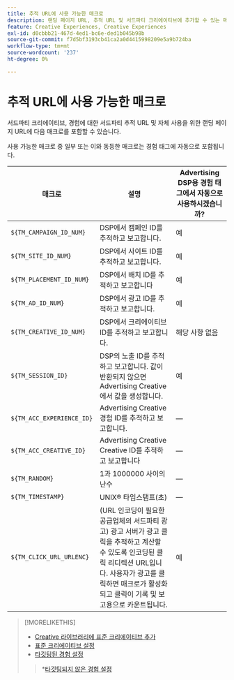 ```yaml
---
title: 추적 URL에 사용 가능한 매크로
description: 랜딩 페이지 URL, 추적 URL 및 서드파티 크리에이티브에 추가할 수 있는 매크로를 참조합니다.
feature: Creative Experiences, Creative Experiences
exl-id: d0cbbb21-467d-4ed1-bc6e-ded1b045b98b
source-git-commit: f7d5bf3193cb41ca2a0d4415998209e5a9b724ba
workflow-type: tm+mt
source-wordcount: '237'
ht-degree: 0%

---
```


# 추적 URL에 사용 가능한 매크로

<!-- More feature metadata???  -->

서드파티 크리에이티브, 경험에 대한 서드파티 추적 URL 및 자체 사용을 위한 랜딩 페이지 URL에 다음 매크로를 포함할 수 있습니다.

사용 가능한 매크로 중 일부 또는 이와 동등한 매크로는 경험 태그에 자동으로 포함됩니다.

<!-- Later: 

| Macro | Description | Automatically in experience tags for Advertising DSP? | Automatically in experience tags for [!DNL Google Campaign Manager 360]? |
| --- | --- | --- | --- |
| `${TM_CAMPAIGN_ID_NUM}` | Tracks and reports the campaign ID from the DSP | Yes | No, but tags include the equivalent [!DNL Google Campaign Manager 360] macro `%ebuy!` |
| `${TM_SITE_ID_NUM}` | Tracks and reports the site ID from the DSP | Yes | No, but tags include the equivalent [!DNL Google Campaign Manager 360] macro `%esid!` |
| `${TM_PLACEMENT_ID_NUM}` | Tracks and reports the placement ID from the DSP | Yes | No, but tags include the equivalent [!DNL Google Campaign Manager 360] macro `%epid!` |
| `${TM_AD_ID_NUM}` | Tracks and reports the ad ID from the DSP | Yes | No, but tags include the equivalent [!DNL Google Campaign Manager 360] macro `%eaid!` |
| `${TM_CREATIVE_ID_NUM}` | Tracks and reports the creative ID from the DSP | N/A | No, but tags include the equivalent [!DNL Google Campaign Manager 360] macro `%ecid!` |
| `${TM_SESSION_ID}` | Tracks and reports the impression ID from the DSP. If a value isn't returned, Advertising Creative generates one. | Yes | &mdash; |
| `${TM_ACC_EXPERIENCE_ID}` | Tracks and reports the Advertising Creative experience ID | &mdash; | &mdash; |
| `${TM_ACC_CREATIVE_ID}` | Tracks and reports the Advertising Creative creative ID | &mdash; | &mdash; |
| `${TM_RANDOM}` | A random number between 1 and 1000000 | &mdash; | &mdash; |
| `${TM_TIMESTAMP}` | The Unix Timestamp (in seconds) | &mdash; | &mdash; |
| `${TM_CLICK_URL_URLENC}` | (For third-party ads from vendors who require URL encoding) The encoded click redirect URL, which enables ad servers to track and count ad clicks. When the ad is served and the user clicks on it, the macro is activated, and the click is recorded and counted for reporting purposes. | Yes | &mdash; |

-->

| 매크로 | 설명 | Advertising DSP용 경험 태그에서 자동으로 사용하시겠습니까? |
| --- | --- | --- |
| `${TM_CAMPAIGN_ID_NUM}` | DSP에서 캠페인 ID를 추적하고 보고합니다. | 예 |
| `${TM_SITE_ID_NUM}` | DSP에서 사이트 ID를 추적하고 보고합니다. | 예 |
| `${TM_PLACEMENT_ID_NUM}` | DSP에서 배치 ID를 추적하고 보고합니다 | 예 |
| `${TM_AD_ID_NUM}` | DSP에서 광고 ID를 추적하고 보고합니다. | 예 |
| `${TM_CREATIVE_ID_NUM}` | DSP에서 크리에이티브 ID를 추적하고 보고합니다. | 해당 사항 없음 |
| `${TM_SESSION_ID}` | DSP의 노출 ID를 추적하고 보고합니다. 값이 반환되지 않으면 Advertising Creative에서 값을 생성합니다. | 예 |
| `${TM_ACC_EXPERIENCE_ID}` | Advertising Creative 경험 ID를 추적하고 보고합니다. | — |
| `${TM_ACC_CREATIVE_ID}` | Advertising Creative Creative ID를 추적하고 보고합니다 | — |
| `${TM_RANDOM}` | 1과 1000000 사이의 난수 | — |
| `${TM_TIMESTAMP}` | UNIX® 타임스탬프(초) | — |
| `${TM_CLICK_URL_URLENC}` | (URL 인코딩이 필요한 공급업체의 서드파티 광고) 광고 서버가 광고 클릭을 추적하고 계산할 수 있도록 인코딩된 클릭 리디렉션 URL입니다. 사용자가 광고를 클릭하면 매크로가 활성화되고 클릭이 기록 및 보고용으로 카운트됩니다. | 예 |

>[!MORELIKETHIS]
>
>* [Creative 라이브러리에 표준 크리에이티브 추가](/help/creative/creative-libraries/creative-add-standard.md#creative-add-third-party)
>* [표준 크리에이티브 설정](/help/creative/creative-libraries/creative-settings-standard.md#creative-settings-third-party)
>* [타깃팅된 경험 설정](/help/creative/experiences/experience-settings-targeting.md)
>  >*[타깃팅되지 않은 경험 설정](/help/creative/experiences/experience-settings-no-targeting.md)
